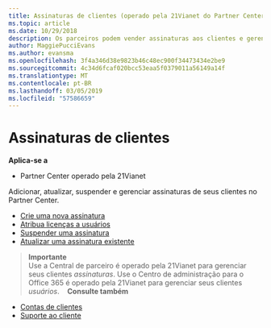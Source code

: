 ```yaml
---
title: Assinaturas de clientes (operado pela 21Vianet do Partner Center)
ms.topic: article
ms.date: 10/29/2018
description: Os parceiros podem vender assinaturas aos clientes e gerenciá-las por meio do Partner Center.
author: MaggiePucciEvans
ms.author: evansma
ms.openlocfilehash: 3f4a346d38e9823b46c48ec900f34473434e2be9
ms.sourcegitcommit: 4c34d6fcaf020bcc53eaa5f0379011a56149a14f
ms.translationtype: MT
ms.contentlocale: pt-BR
ms.lasthandoff: 03/05/2019
ms.locfileid: "57586659"
---
```

# <a name="customer-subscriptions"></a>Assinaturas de clientes

**Aplica-se a**

-   Partner Center operado pela 21Vianet


Adicionar, atualizar, suspender e gerenciar assinaturas de seus clientes no Partner Center.

-   [Crie uma nova assinatura](create-a-new-subscription.md)
-   [Atribua licenças a usuários](assign-licenses-to-users.md)
-   [Suspender uma assinatura](suspend-a-subscription.md)
-   [Atualizar uma assinatura existente](add-licenses-or-services-to-an-existing-subscription.md)

>**Importante**<br>Use a Central de parceiro é operado pela 21Vianet para gerenciar seus clientes *assinaturas*. Use o Centro de administração para o Office 365 é operado pela 21Vianet para gerenciar seus clientes *usuários*. 
 
 **Consulte também**

-   [Contas de clientes](customer-accounts.md)
-   [Suporte ao cliente](customer-support.md)




